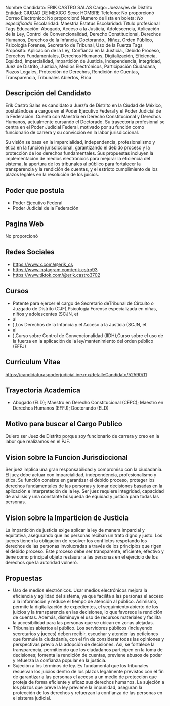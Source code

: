 Nombre Candidato: ERIK CASTRO SALAS
Cargo: Juezas/es de Distrito
Entidad: CIUDAD DE MEXICO
Sexo: HOMBRE
Telefono: No proporcionó
Correo Electronico: No proporcionó
Numero de lista en boleta: *No especificado*
Escolaridad: Maestría
Estatus Escolaridad: Título profesional
Tags Educación: Abogado, Acceso a la Justicia, Adolescencia, Aplicación de la Ley, Control de Convencionalidad, Derecho Constitucional, Derechos Humanos, Derechos de la Infancia, Doctorando., Niñez, Orden Público, Psicología Forense, Secretario de Tribunal, Uso de la Fuerza
Tags Propósito: Aplicación de la Ley, Confianza en la Justicia., Debido Proceso, Derechos Fundamentales, Derechos Humanos, Digitalización, Eficiencia, Equidad, Imparcialidad, Impartición de Justicia, Independencia, Integridad, Juez de Distrito, Justicia, Medios Electrónicos, Participación Ciudadana, Plazos Legales, Protección de Derechos, Rendición de Cuentas, Transparencia, Tribunales Abiertos, Ética


## Descripción del Candidato 

Erik Castro Salas es candidato a Juez/a de Distrito en la Ciudad de México, postulándose a cargos en el Poder Ejecutivo Federal y el Poder Judicial de la Federación. Cuenta con Maestría en Derecho Constitucional y Derechos Humanos, actualmente cursando el Doctorado. Su trayectoria profesional se centra en el Poder Judicial Federal, motivado por su función como funcionario de carrera y su convicción en la labor jurisdiccional.

Su visión se basa en la imparcialidad, independencia, profesionalismo y ética en la función jurisdiccional, garantizando el debido proceso y la protección de los derechos fundamentales. Sus propuestas incluyen la implementación de medios electrónicos para mejorar la eficiencia del sistema, la apertura de los tribunales al público para fortalecer la transparencia y la rendición de cuentas, y el estricto cumplimiento de los plazos legales en la resolución de los juicios.


## Poder que postula

- Poder Ejecutivo Federal
- Poder Judicial de la Federación


## Pagina Web

No proporcionó


## Redes Sociales

- https://www.x.com/@erik_cs
- https://www.instagram.com/erik.cstro93
- https://www.tiktok.com/@erik.castro3702


## Cursos

- Patente para ejercer el cargo de Secretario deTribunal de Circuito o Juzgado de Distrito (CJF),Psicología Forense especializada en niñas, niños y adolescentes (SCJN, et
- al
- ),Los Derechos de la Infancia y el Acceso a la Justicia (SCJN, et
- al
- ),Curso sobre Control de Convencionalidad (IIDH),Curso sobre el uso de la fuerza en la aplicación de la ley/mantenimiento del orden público (EFFJ)


## Curriculum Vitae

https://candidaturaspoderjudicial.ine.mx/detalleCandidato/52590/11


## Trayectoria Academica

- Abogado (ELD); Maestro en Derecho Constitucional (CEPC); Maestro en Derechos Humanos (EFFJ); Doctorando (ELD)


## Motivo para buscar el Cargo Publico

Quiero ser Juez de Distrito porque soy funcionario de carrera y creo en la labor que realizamos en el PJF.


## Vision sobre la Funcion Jurisdiccional

Ser juez implica una gran responsabilidad y compromiso con la ciudadanía. El juez debe actuar con imparcialidad, independencia, profesionalismo y ética. Su función consiste en garantizar el debido proceso, proteger los derechos fundamentales de las personas y tomar decisiones basadas en la aplicación e interpretación de la ley. Ser juez requiere integridad, capacidad de análisis y una constante búsqueda de equidad y justicia para todas las personas.


## Vision sobre la Imparticion de Justicia

La impartición de justicia exige aplicar la ley de manera imparcial y equitativa, asegurando que las personas reciban un trato digno y justo. Los jueces tienen la obligación de resolver los conflictos respetando los derechos de las personas involucradas a través de los principios que rigen el debido proceso. Este proceso debe ser transparente, eficiente, efectivo y tiene como principal objeto restaurar a las personas en el ejercicio de los derechos que la autoridad vulneró.


## Propuestas

- Uso de medios electrónicos. Usar medios electrónicos mejora la eficiencia y agilidad del sistema, ya que facilita a las personas el acceso a la información y reduce el tiempo de atención al público. Asimismo, permite la digitalización de expedientes, el seguimiento abierto de los juicios y la transparencia en las decisiones, lo que favorece la rendición de cuentas. Además, disminuye el uso de recursos materiales y facilita la accesibilidad para las personas que se ubican en zonas alejadas.
- Tribunales abiertos al público. Los servidores públicos (incluyendo secretarios y jueces) deben recibir, escuchar y atender las peticiones que formule la ciudadanía, con el fin de considerar todas las opiniones y perspectivas previo a la adopción de decisiones. Así, se fortalece la transparencia, permitiendo que los ciudadanos participen en la toma de decisiones; fomenta la rendición de cuentas, previene abusos de poder y refuerza la confianza popular en la justicia.
- Sujeción a los términos de ley. Es fundamental que los tribunales resuelvan los juicios dentro de los plazos legalmente previstos con el fin de garantizar a las personas el acceso a un medio de protección que proteja de forma eficiente y eficaz sus derechos humanos. La sujeción a los plazos que prevé la ley previene la impunidad, aseguran la protección de los derechos y refuerzan la confianza de las personas en el sistema judicial.

